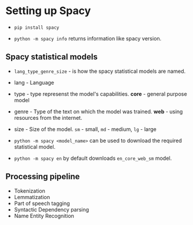 # Setting up Spacy

* `pip install spacy`

* `python -m spacy info` returns information like spacy version.

## Spacy statistical models

* `lang_type_genre_size` - is how the spacy statistical models are named.

* lang - Language
* type - type represenst the model's capabilities. **core** - general purpose model
* genre - Type of the text on which the model was trained. **web** - using resources from the internet.
* size - Size of the model. `sm` - small, `md` - medium, `lg` - large

* `python -m spacy <model_name>` can be used to download the required statistical model.
* `python -m spacy en` by default downloads `en_core_web_sm` model.

## Processing pipeline

* Tokenization
* Lemmatization
* Part of speech tagging
* Syntactic Dependency parsing
* Name Entity Recognition
